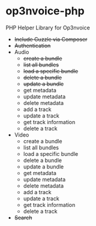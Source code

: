 op3nvoice-php
=============

PHP Helper Library for Op3nvoice

* ~~Include Guzzle via Composer~~
* ~~Authentication~~
* Audio
  * ~~create a bundle~~
  * ~~list all bundles~~
  * ~~load a specific bundle~~
  * ~~delete a bundle~~
  * ~~update a bundle~~
  * get metadata
  * update metadata
  * delete metadata
  * add a track
  * update a track
  * get track information
  * delete a track
* Video
  * create a bundle
  * list all bundles
  * load a specific bundle
  * delete a bundle
  * update a bundle
  * get metadata
  * update metadata
  * delete metadata
  * add a track
  * update a track
  * get track information
  * delete a track
* ~~Search~~